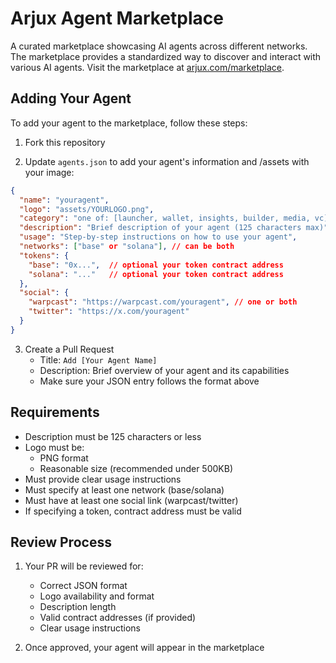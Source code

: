# Arjux Agent Marketplace

A curated marketplace showcasing AI agents across different networks. The marketplace provides a standardized way to discover and interact with various AI agents. Visit the marketplace at [arjux.com/marketplace](https://arjux.com/marketplace).

## Adding Your Agent

To add your agent to the marketplace, follow these steps:

1. Fork this repository

2. Update `agents.json` to add your agent's information and /assets with your image:
```json
{
  "name": "youragent",
  "logo": "assets/YOURLOGO.png",  
  "category": "one of: [launcher, wallet, insights, builder, media, vc]",
  "description": "Brief description of your agent (125 characters max)",
  "usage": "Step-by-step instructions on how to use your agent",
  "networks": ["base" or "solana"], // can be both
  "tokens": {
    "base": "0x...",  // optional your token contract address
    "solana": "..."   // optional your token contract address
  },
  "social": {
    "warpcast": "https://warpcast.com/youragent", // one or both
    "twitter": "https://x.com/youragent"
  }
}
```

3. Create a Pull Request
   - Title: `Add [Your Agent Name]`
   - Description: Brief overview of your agent and its capabilities
   - Make sure your JSON entry follows the format above

## Requirements

- Description must be 125 characters or less
- Logo must be:
  - PNG format 
  - Reasonable size (recommended under 500KB)
- Must provide clear usage instructions
- Must specify at least one network (base/solana)
- Must have at least one social link (warpcast/twitter)
- If specifying a token, contract address must be valid

## Review Process

1. Your PR will be reviewed for:
   - Correct JSON format
   - Logo availability and format
   - Description length
   - Valid contract addresses (if provided)
   - Clear usage instructions

2. Once approved, your agent will appear in the marketplace

